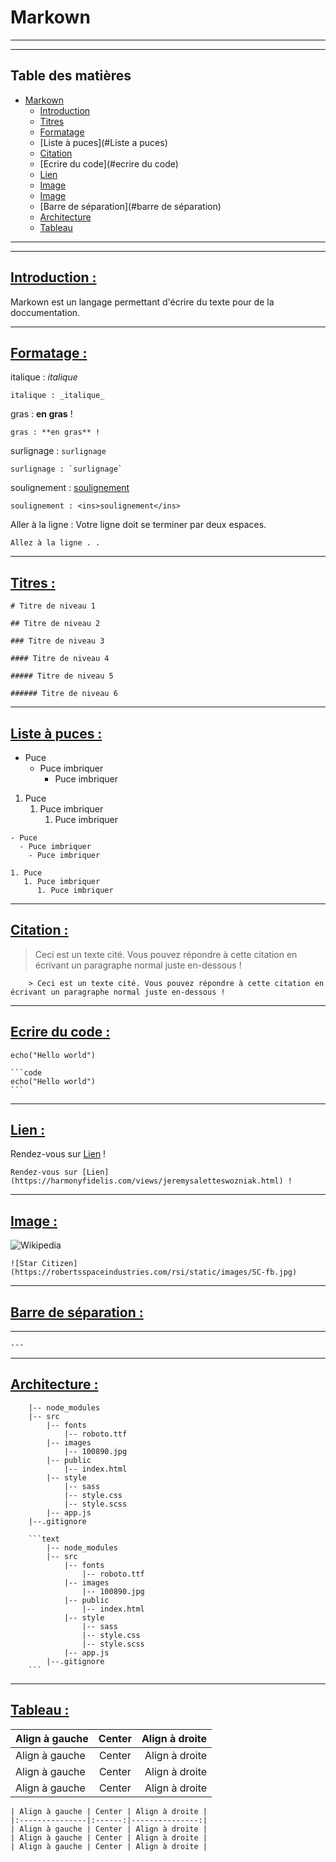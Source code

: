# Markown

---
---
## Table des matières
* [Markown](#markown)
  * [Introduction](#Introduction)
  * [Titres](#titres)
  * [Formatage](#formatage)
  * [Liste à puces](#Liste a puces)
  * [Citation](#citation)
  * [Ecrire du code](#ecrire du code)
  * [Lien](#lien)
  * [Image](#image)
  * [Image](#image)
  * [Barre de séparation](#barre de séparation)
  * [Architecture](#architecture)
  * [Tableau](#tableau)
---
---
## <ins>Introduction :</ins>
Markown est un langage permettant d'écrire du texte pour de la doccumentation.

---

## <ins>Formatage :</ins>

italique : _italique_

```code
italique : _italique_
```

gras : **en gras** !

```code
gras : **en gras** !
```

surlignage : `surlignage`

```code
surlignage : `surlignage`
```

soulignement : <ins>soulignement</ins>

```code
soulignement : <ins>soulignement</ins>
```

Aller à la ligne : Votre ligne doit se terminer par deux espaces.

```code
Allez à la ligne . .
```

---

## <ins>Titres :</ins>

```code
# Titre de niveau 1

## Titre de niveau 2

### Titre de niveau 3

#### Titre de niveau 4

##### Titre de niveau 5

###### Titre de niveau 6
```

---

## <ins>Liste à puces :</ins>

- Puce
  - Puce imbriquer
    - Puce imbriquer

1. Puce
   1. Puce imbriquer
      1. Puce imbriquer

```code
- Puce
  - Puce imbriquer
    - Puce imbriquer

1. Puce
   1. Puce imbriquer
      1. Puce imbriquer
```

---

## <ins>Citation :</ins>

> Ceci est un texte cité. Vous pouvez répondre à cette citation en écrivant un paragraphe normal juste en-dessous !

```code
    > Ceci est un texte cité. Vous pouvez répondre à cette citation en écrivant un paragraphe normal juste en-dessous !
```

---

## <ins>Ecrire du code :</ins>

```code
echo("Hello world")
```

````code
```code
echo("Hello world")
```
````

---

## <ins>Lien :</ins>

Rendez-vous sur [Lien](https://harmonyfidelis.com/views/jeremysaletteswozniak.html) !

```code
Rendez-vous sur [Lien](https://harmonyfidelis.com/views/jeremysaletteswozniak.html) !
```

---

## <ins>Image :</ins>

![Wikipedia](https://robertsspaceindustries.com/rsi/static/images/SC-fb.jpg)

```code
![Star Citizen](https://robertsspaceindustries.com/rsi/static/images/SC-fb.jpg)
```

---

## <ins>Barre de séparation :</ins>

---

```code
---
```

---

## <ins>Architecture :</ins>

```text
    |-- node_modules
    |-- src
        |-- fonts
            |-- roboto.ttf
        |-- images
            |-- 100890.jpg
        |-- public
            |-- index.html
        |-- style
            |-- sass
            |-- style.css
            |-- style.scss
        |-- app.js
    |--.gitignore
```

```code
    ```text
        |-- node_modules
        |-- src
            |-- fonts
                |-- roboto.ttf
            |-- images
                |-- 100890.jpg
            |-- public
                |-- index.html
            |-- style
                |-- sass
                |-- style.css
                |-- style.scss
            |-- app.js
        |--.gitignore
    ```
```

---
## <ins>Tableau :</ins>

| Align à gauche | Center | Align à droite |
|:---------------|:------:|---------------:|
| Align à gauche | Center | Align à droite |
| Align à gauche | Center | Align à droite |
| Align à gauche | Center | Align à droite |

```code
| Align à gauche | Center | Align à droite |
|:---------------|:------:|---------------:|
| Align à gauche | Center | Align à droite |
| Align à gauche | Center | Align à droite |
| Align à gauche | Center | Align à droite |
```
